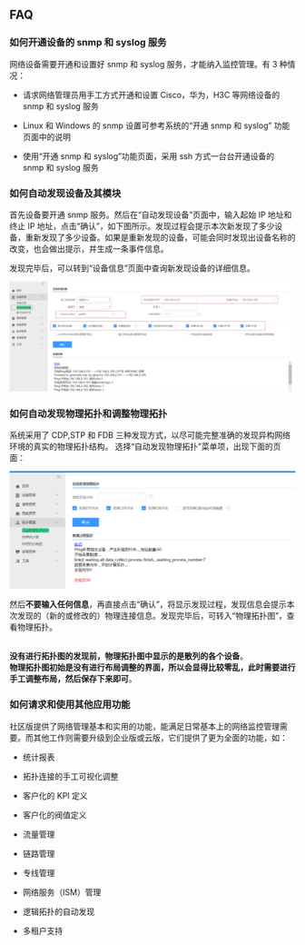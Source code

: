 ## FAQ

### 如何开通设备的 snmp 和 syslog 服务

网络设备需要开通和设置好 snmp 和 syslog 服务，才能纳入监控管理。有 3 种情况：

- 请求网络管理员用手工方式开通和设置 Cisco，华为，H3C 等网络设备的 snmp 和 syslog 服务

- Linux 和 Windows 的 snmp 设置可参考系统的“开通 snmp 和 syslog” 功能页面中的说明

- 使用“开通 snmp 和 syslog”功能页面，采用 ssh 方式一台台开通设备的 snmp 和 syslog 服务

### 如何自动发现设备及其模块

首先设备要开通 snmp 服务。然后在“自动发现设备”页面中，输入起始 IP 地址和终止 IP 地址，点击“确认”，如下图所示。发现过程会提示本次新发现了多少设备，重新发现了多少设备。如果是重新发现的设备，可能会同时发现出设备名称的改变，也会做出提示，并生成一条事件信息。

发现完毕后，可以转到“设备信息”页面中查询新发现设备的详细信息。

![](../assets/image032.png)

### 如何自动发现物理拓扑和调整物理拓扑

系统采用了 CDP,STP 和 FDB 三种发现方式，以尽可能完整准确的发现异构网络环境的真实的物理拓扑结构。
选择“自动发现物理拓扑”菜单项，出现下面的页面：

![](../assets/image033.png)

然后**不要输入任何信息**，再直接点击“确认”，将显示发现过程，发现信息会提示本次发现的（新的或修改的）物理连接信息。发现完毕后，可转入“物理拓扑图”，查看物理拓扑。

<br>**没有进行拓扑图的发现前，物理拓扑图中显示的是散列的各个设备**。
<br>**物理拓扑图初始是没有进行布局调整的界面，所以会显得比较零乱，此时需要进行手工调整布局，然后保存下来即可**。

### 如何请求和使用其他应用功能

社区版提供了网络管理基本和实用的功能，能满足日常基本上的网络监控管理需要。而其他工作则需要升级到企业版或云版，它们提供了更为全面的功能，如：

- 统计报表

- 拓扑连接的手工可视化调整

- 客户化的 KPI 定义

- 客户化的阀值定义

- 流量管理

- 链路管理

- 专线管理

- 网络服务（ISM）管理

- 逻辑拓扑的自动发现

- 多租户支持
